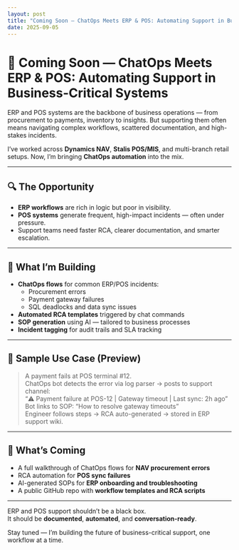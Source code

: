 ```yaml
---
layout: post
title: "Coming Soon — ChatOps Meets ERP & POS: Automating Support in Business-Critical Systems"
date: 2025-09-05
---
```


# 🧾 Coming Soon — ChatOps Meets ERP & POS: Automating Support in Business-Critical Systems

ERP and POS systems are the backbone of business operations — from procurement to payments, inventory to insights. But supporting them often means navigating complex workflows, scattered documentation, and high-stakes incidents.

I’ve worked across **Dynamics NAV**, **Stalis POS/MIS**, and multi-branch retail setups. Now, I’m bringing **ChatOps automation** into the mix.

---

## 🔍 The Opportunity

- **ERP workflows** are rich in logic but poor in visibility.
- **POS systems** generate frequent, high-impact incidents — often under pressure.
- Support teams need faster RCA, clearer documentation, and smarter escalation.

---

## 🧪 What I’m Building

- **ChatOps flows** for common ERP/POS incidents:
  - Procurement errors
  - Payment gateway failures
  - SQL deadlocks and data sync issues
- **Automated RCA templates** triggered by chat commands
- **SOP generation** using AI — tailored to business processes
- **Incident tagging** for audit trails and SLA tracking

---

## 🧠 Sample Use Case (Preview)

> A payment fails at POS terminal #12.  
> ChatOps bot detects the error via log parser → posts to support channel:  
> “⚠️ Payment failure at POS-12 | Gateway timeout | Last sync: 2h ago”  
> Bot links to SOP: “How to resolve gateway timeouts”  
> Engineer follows steps → RCA auto-generated → stored in ERP support wiki.

---

## 🔮 What’s Coming

- A full walkthrough of ChatOps flows for **NAV procurement errors**
- RCA automation for **POS sync failures**
- AI-generated SOPs for **ERP onboarding and troubleshooting**
- A public GitHub repo with **workflow templates and RCA scripts**

---

ERP and POS support shouldn’t be a black box.  
It should be **documented**, **automated**, and **conversation-ready**.

Stay tuned — I’m building the future of business-critical support, one workflow at a time.